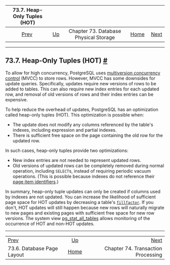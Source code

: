 <!--?xml version="1.0" encoding="UTF-8" standalone="no"?-->

|                  73.7. Heap-Only Tuples (HOT)                  |                                                            |                                       |                                                       |                                                                 |
| :------------------------------------------------------------: | :--------------------------------------------------------- | :-----------------------------------: | ----------------------------------------------------: | --------------------------------------------------------------: |
| [Prev](storage-page-layout.html "73.6. Database Page Layout")  | [Up](storage.html "Chapter 73. Database Physical Storage") | Chapter 73. Database Physical Storage | [Home](index.html "PostgreSQL 17devel Documentation") |  [Next](transactions.html "Chapter 74. Transaction Processing") |

***

## 73.7. Heap-Only Tuples (HOT) [#](#STORAGE-HOT)

To allow for high concurrency, PostgreSQL uses [multiversion concurrency control](mvcc-intro.html "13.1. Introduction") (MVCC) to store rows. However, MVCC has some downsides for update queries. Specifically, updates require new versions of rows to be added to tables. This can also require new index entries for each updated row, and removal of old versions of rows and their index entries can be expensive.

To help reduce the overhead of updates, PostgreSQL has an optimization called heap-only tuples (HOT). This optimization is possible when:

* The update does not modify any columns referenced by the table's indexes, including expression and partial indexes.
* There is sufficient free space on the page containing the old row for the updated row.

In such cases, heap-only tuples provide two optimizations:

* New index entries are not needed to represent updated rows.
* Old versions of updated rows can be completely removed during normal operation, including `SELECT`s, instead of requiring periodic vacuum operations. (This is possible because indexes do not reference their [page item identifiers](storage-page-layout.html "73.6. Database Page Layout").)

In summary, heap-only tuple updates can only be created if columns used by indexes are not updated. You can increase the likelihood of sufficient page space for HOT updates by decreasing a table's [`fillfactor`](sql-createtable.html#RELOPTION-FILLFACTOR). If you don't, HOT updates will still happen because new rows will naturally migrate to new pages and existing pages with sufficient free space for new row versions. The system view [pg\_stat\_all\_tables](monitoring-stats.html#MONITORING-PG-STAT-ALL-TABLES-VIEW "28.2.18. pg_stat_all_tables") allows monitoring of the occurrence of HOT and non-HOT updates.

***

|                                                                |                                                            |                                                                 |
| :------------------------------------------------------------- | :--------------------------------------------------------: | --------------------------------------------------------------: |
| [Prev](storage-page-layout.html "73.6. Database Page Layout")  | [Up](storage.html "Chapter 73. Database Physical Storage") |  [Next](transactions.html "Chapter 74. Transaction Processing") |
| 73.6. Database Page Layout                                     |    [Home](index.html "PostgreSQL 17devel Documentation")   |                              Chapter 74. Transaction Processing |
